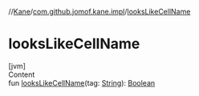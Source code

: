 //[Kane](../index.md)/[com.github.jomof.kane.impl](index.md)/[looksLikeCellName](looks-like-cell-name.md)



# looksLikeCellName  
[jvm]  
Content  
fun [looksLikeCellName](looks-like-cell-name.md)(tag: [String](https://kotlinlang.org/api/latest/jvm/stdlib/kotlin/-string/index.html)): [Boolean](https://kotlinlang.org/api/latest/jvm/stdlib/kotlin/-boolean/index.html)  



